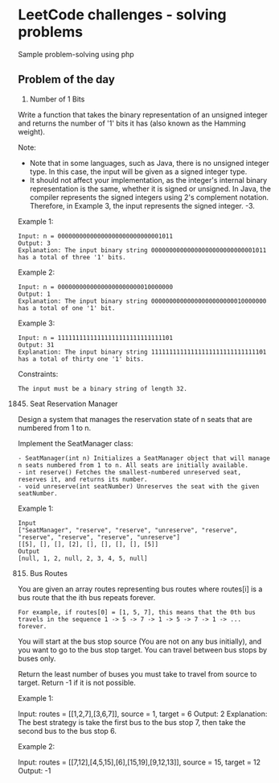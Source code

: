 # LeetCode challenges - solving problems

Sample problem-solving using php

## Problem of the day
1. Number of 1 Bits

Write a function that takes the binary representation of an unsigned integer and returns the number of '1' bits it has (also known as the Hamming weight).

Note:

- Note that in some languages, such as Java, there is no unsigned integer type. In this case, the input will be given as a signed integer type.
- It should not affect your implementation, as the integer's internal binary representation is the same, whether it is signed or unsigned.
  In Java, the compiler represents the signed integers using 2's complement notation. Therefore, in Example 3, the input represents the signed integer. -3.

Example 1:
```
Input: n = 00000000000000000000000000001011
Output: 3
Explanation: The input binary string 00000000000000000000000000001011 has a total of three '1' bits.
```

Example 2:

```
Input: n = 00000000000000000000000010000000
Output: 1
Explanation: The input binary string 00000000000000000000000010000000 has a total of one '1' bit.

```

Example 3:
```
Input: n = 11111111111111111111111111111101
Output: 31
Explanation: The input binary string 11111111111111111111111111111101 has a total of thirty one '1' bits.
```


Constraints:

    The input must be a binary string of length 32.

1845. Seat Reservation Manager

Design a system that manages the reservation state of n seats that are numbered from 1 to n.

Implement the SeatManager class:

    - SeatManager(int n) Initializes a SeatManager object that will manage n seats numbered from 1 to n. All seats are initially available.
    - int reserve() Fetches the smallest-numbered unreserved seat, reserves it, and returns its number.
    - void unreserve(int seatNumber) Unreserves the seat with the given seatNumber.

Example 1:
```
Input
["SeatManager", "reserve", "reserve", "unreserve", "reserve", "reserve", "reserve", "reserve", "unreserve"]
[[5], [], [], [2], [], [], [], [], [5]]
Output
[null, 1, 2, null, 2, 3, 4, 5, null]
```

815. Bus Routes

You are given an array routes representing bus routes where routes[i] is a bus route that the ith bus repeats forever.

    For example, if routes[0] = [1, 5, 7], this means that the 0th bus travels in the sequence 1 -> 5 -> 7 -> 1 -> 5 -> 7 -> 1 -> ... forever.

You will start at the bus stop source (You are not on any bus initially), and you want to go to the bus stop target. You can travel between bus stops by buses only.

Return the least number of buses you must take to travel from source to target. Return -1 if it is not possible.


Example 1:

Input: routes = [[1,2,7],[3,6,7]], source = 1, target = 6
Output: 2
Explanation: The best strategy is take the first bus to the bus stop 7, then take the second bus to the bus stop 6.

Example 2:

Input: routes = [[7,12],[4,5,15],[6],[15,19],[9,12,13]], source = 15, target = 12
Output: -1
